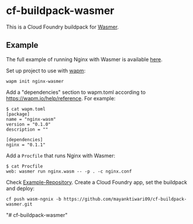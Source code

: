 # cf-buildpack-wasmer

This is a Cloud Foundry buildpack for [Wasmer](https://wasmer.io/).

## Example

The full example of running Nginx with Wasmer is available [here](https://github.com/mayanktiwari09/cf-ngnix-wasmer).

Set up project to use with [wapm](https://wapm.io/):

```
wapm init nginx-wasmer
```

Add a "dependencies" section to wapm.toml according to https://wapm.io/help/reference. For example:

```
$ cat wapm.toml
[package]
name = "nginx-wasm"
version = "0.1.0"
description = ""

[dependencies]
nginx = "0.1.1"
```

Add a `Procfile` that runs Nginx with Wasmer:
```
$ cat Procfile
web: wasmer run nginx.wasm -- -p . -c nginx.conf
```
Check [Example-Repository](https://github.com/mayanktiwari09/cf-ngnix-wasmer).
Create a Cloud Foundry app, set the buildpack and deploy:

```
cf push wasm-ngnix -b https://github.com/mayanktiwari09/cf-buildpack-wasmer.git
```
"# cf-buildpack-wasmer" 
